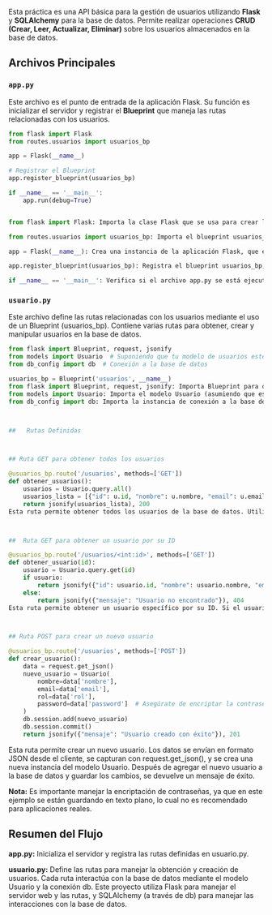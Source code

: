 
Esta práctica es una API básica para la gestión de usuarios utilizando **Flask** y **SQLAlchemy** para la base de datos. Permite realizar operaciones **CRUD (Crear, Leer, Actualizar, Eliminar)** sobre los usuarios almacenados en la base de datos.

## Archivos Principales

### `app.py`

Este archivo es el punto de entrada de la aplicación Flask. Su función es inicializar el servidor y registrar el **Blueprint** que maneja las rutas relacionadas con los usuarios.

```python
from flask import Flask
from routes.usuarios import usuarios_bp

app = Flask(__name__)

# Registrar el Blueprint
app.register_blueprint(usuarios_bp)

if __name__ == '__main__':
    app.run(debug=True)


from flask import Flask: Importa la clase Flask que se usa para crear la aplicación web.  

from routes.usuarios import usuarios_bp: Importa el blueprint usuarios_bp desde el archivo usuario.py.Un blueprint en Flask permite organizar el código en módulos para mantener la estructura limpia y escalable.  

app = Flask(__name__): Crea una instancia de la aplicación Flask, que es la base del servidor web.  

app.register_blueprint(usuarios_bp): Registra el blueprint usuarios_bp, que maneja todas las rutas relacionadas con los usuarios.  

if __name__ == '__main__': Verifica si el archivo app.py se está ejecutando directamente. Si es así, arranca el servidor Flask con el modo debug activado (útil para desarrollo).  
```

### `usuario.py`

Este archivo define las rutas relacionadas con los usuarios mediante el uso de un Blueprint (usuarios_bp). Contiene varias rutas para obtener, crear y manipular usuarios en la base de datos.

```python
from flask import Blueprint, request, jsonify
from models import Usuario  # Suponiendo que tu modelo de usuarios esté definido en models.py
from db_config import db  # Conexión a la base de datos

usuarios_bp = Blueprint('usuarios', __name__)
from flask import Blueprint, request, jsonify: Importa Blueprint para organizar las rutas, request para recibir datos enviados por el cliente, y jsonify para devolver respuestas en formato JSON.
from models import Usuario: Importa el modelo Usuario (asumiendo que está definido en models.py), que representa la tabla de usuarios en la base de datos.
from db_config import db: Importa la instancia de conexión a la base de datos desde db_config.py.  



##   Rutas Definidas  



## Ruta GET para obtener todos los usuarios  

@usuarios_bp.route('/usuarios', methods=['GET'])
def obtener_usuarios():
    usuarios = Usuario.query.all()
    usuarios_lista = [{"id": u.id, "nombre": u.nombre, "email": u.email} for u in usuarios]
    return jsonify(usuarios_lista), 200
Esta ruta permite obtener todos los usuarios de la base de datos. Utiliza el modelo Usuario para hacer una consulta (query.all()) que obtiene todos los registros de la tabla usuarios. Luego, construye una lista de diccionarios con los detalles de cada usuario y los retorna en formato JSON.



##  Ruta GET para obtener un usuario por su ID

@usuarios_bp.route('/usuarios/<int:id>', methods=['GET'])
def obtener_usuario(id):
    usuario = Usuario.query.get(id)
    if usuario:
        return jsonify({"id": usuario.id, "nombre": usuario.nombre, "email": usuario.email}), 200
    else:
        return jsonify({"mensaje": "Usuario no encontrado"}), 404
Esta ruta permite obtener un usuario específico por su ID. Si el usuario se encuentra en la base de datos, se devuelven sus datos; si no, se responde con un mensaje de "Usuario no encontrado" y un código de estado 404.



## Ruta POST para crear un nuevo usuario

@usuarios_bp.route('/usuarios', methods=['POST'])
def crear_usuario():
    data = request.get_json()
    nuevo_usuario = Usuario(
        nombre=data['nombre'],
        email=data['email'],
        rol=data['rol'],
        password=data['password']  # Asegúrate de encriptar la contraseña antes de guardarla
    )
    db.session.add(nuevo_usuario)
    db.session.commit()
    return jsonify({"mensaje": "Usuario creado con éxito"}), 201  
```
Esta ruta permite crear un nuevo usuario. Los datos se envían en formato JSON desde el cliente, se capturan con request.get_json(), y se crea una nueva instancia del modelo Usuario. Después de agregar el nuevo usuario a la base de datos y guardar los cambios, se devuelve un mensaje de éxito.

**Nota:** Es importante manejar la encriptación de contraseñas, ya que en este ejemplo se están guardando en texto plano, lo cual no es recomendado para aplicaciones reales.

## Resumen del Flujo
**app.py:** Inicializa el servidor y registra las rutas definidas en usuario.py.

**usuario.py:** Define las rutas para manejar la obtención y creación de usuarios. Cada ruta interactúa con la base de datos mediante el modelo Usuario y la conexión db.
Este proyecto utiliza Flask para manejar el servidor web y las rutas, y SQLAlchemy (a través de db) para manejar las interacciones con la base de datos.


